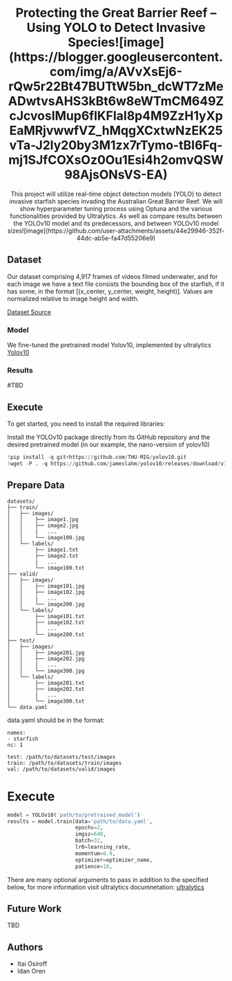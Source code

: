 <h1 align="center">
  <br>
Protecting the Great Barrier Reef – Using YOLO to Detect Invasive Species![image](https://blogger.googleusercontent.com/img/a/AVvXsEj6-rQw5r22Bt47BUTtW5bn_dcWT7zMeADwtvsAHS3kBt6w8eWTmCM649ZcJcvosIMup6flKFIaI8p4M9ZzH1yXpEaMRjvwwfVZ_hMqgXCxtwNzEK25vTa-J2ly20by3M1zx7rTymo-tBI6Fq-mj1SJfCOXsOz0Ou1Esi4h2omvQSW98AjsONsVS-EA)
  <br>
</h1>

<p align="center">This project will utilize real-time object detection models (YOLO) to detect invasive starfish species invading the Australian Great Barrier Reef. 
                  We will show hyperparameter tuning process using Optuna and the various functionalities provided by Ultralytics.
                  As well as compare results between the YOLOv10 model and its predecessors, and between YOLOv10 model sizes![image](https://github.com/user-attachments/assets/44e29946-352f-44dc-ab5e-fa47d55206e9)
</p>

## Dataset

Our dataset comprising 4,917 frames of videos filmed underwater, 
and for each image we have a text file consists the bounding box of the starfish, if it has some, in the format [(x_center, y_center, weight, height)]. Values are normalized relative to image height and width.

[Dataset Source](https://universe.roboflow.com/great-barrier-reef/great-barrier-reef-o5scc)

### Model

We fine-tuned the pretrained model Yolov10, implemented by ultralytics
[Yolov10](https://github.com/THU-MIG/yolov10)

### Results

#TBD

## Execute

To get started, you need to install the required libraries:

Install the YOLOv10 package directly from its GitHub repository and the desired pretrained model (in our example, the nano-version of yolov10)
```python
!pip install -q git+https://github.com/THU-MIG/yolov10.git
!wget -P . -q https://github.com/jameslahm/yolov10/releases/download/v1.0/yolov10n.pt
```

## Prepare Data

```Folder structure
datasets/
├── train/
│   ├── images/
│   │    ├── image1.jpg
│   │    ├── image2.jpg
│   │    |   ...
│   │    └── image100.jpg
│   └── labels/
│        ├── image1.txt
│        ├── image2.txt
│        |   ...
│        └── image100.txt  
├── valid/
│   ├── images/
│   │    ├── image101.jpg
│   │    ├── image102.jpg
│   │    |   ...
│   │    └── image200.jpg
│   └── labels/
│        ├── image101.txt
│        ├── image102.txt
│        |   ...
│        └── image200.txt  
├── test/
│   ├── images/
│   │    ├── image201.jpg
│   │    ├── image202.jpg
│   │    |   ...
│   │    └── image300.jpg
│   └── labels/
│        ├── image201.txt
│        ├── image202.txt
│        |   ...
│        └── image300.txt  
└── data.yaml
```

data.yaml should be in the format:
```
names:
- starfish
nc: 1

test: /path/to/datasets/test/images
train: /path/to/datasets/train/images
val: /path/to/datasets/valid/images
```

# Execute
```python
model = YOLOv10('path/to/pretrained_model')
results = model.train(data='path/to/data.yaml',
                      epochs=2,
                      imgsz=640,
                      batch=32,
                      lr0=learning_rate,
                      momentum=0.9,
                      optimizer=optimizer_name,
                      patience=10,
```
There are many optional arguments to pass in addition to the specified below, for more information visit ultralytics documnetation: [ultralytics](https://docs.ultralytics.com/modes/train/)
## Future Work

TBD

## Authors

- Itai Osiroff
- Idan Oren
